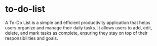 # to-do-list
A To-Do List is a simple and efficient productivity application that helps users organize and manage their daily tasks. It allows users to add, edit, delete, and mark tasks as complete, ensuring they stay on top of their responsibilities and goals. 
